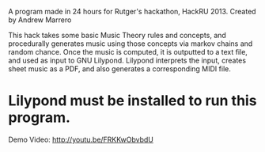 A program made in 24 hours for Rutger's hackathon, HackRU 2013. 
Created by Andrew Marrero

This hack takes some basic Music Theory rules and concepts, and procedurally generates music using those concepts via markov chains and random chance. Once the music is computed, it is outputted to a text file, and used as input to GNU Lilypond. Lilypond interprets the input, creates sheet music as a PDF, and also generates a corresponding MIDI file.

Lilypond must be installed to run this program.
=======================================================================

Demo Video:
http://youtu.be/FRKKwObvbdU
